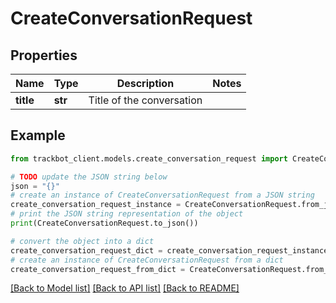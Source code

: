 # CreateConversationRequest


## Properties

Name | Type | Description | Notes
------------ | ------------- | ------------- | -------------
**title** | **str** | Title of the conversation | 

## Example

```python
from trackbot_client.models.create_conversation_request import CreateConversationRequest

# TODO update the JSON string below
json = "{}"
# create an instance of CreateConversationRequest from a JSON string
create_conversation_request_instance = CreateConversationRequest.from_json(json)
# print the JSON string representation of the object
print(CreateConversationRequest.to_json())

# convert the object into a dict
create_conversation_request_dict = create_conversation_request_instance.to_dict()
# create an instance of CreateConversationRequest from a dict
create_conversation_request_from_dict = CreateConversationRequest.from_dict(create_conversation_request_dict)
```
[[Back to Model list]](../README.md#documentation-for-models) [[Back to API list]](../README.md#documentation-for-api-endpoints) [[Back to README]](../README.md)


